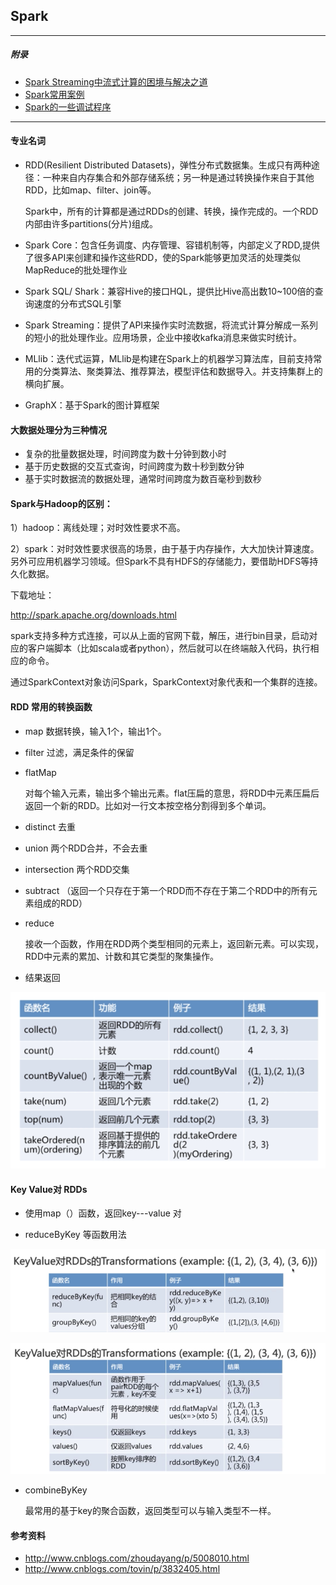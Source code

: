 ## Spark

---

##### 附录

* [Spark Streaming中流式计算的困境与解决之道](http://mp.weixin.qq.com/s/URJg23Pz0rkFFAjWCdYB1w)
* [Spark常用案例](http://blog.csdn.net/T1DMzks/article/category/7062215)
* [Spark的一些调试程序](https://github.com/aalansehaiyang/spark-example)

---

#### 专业名词

* RDD(Resilient Distributed Datasets)，弹性分布式数据集。生成只有两种途径：一种来自内存集合和外部存储系统；另一种是通过转换操作来自于其他RDD，比如map、filter、join等。

	Spark中，所有的计算都是通过RDDs的创建、转换，操作完成的。一个RDD内部由许多partitions(分片)组成。

* Spark Core：包含任务调度、内存管理、容错机制等，内部定义了RDD,提供了很多API来创建和操作这些RDD，使的Spark能够更加灵活的处理类似MapReduce的批处理作业
* Spark SQL/ Shark：兼容Hive的接口HQL，提供比Hive高出数10~100倍的查询速度的分布式SQL引擎
* Spark Streaming：提供了API来操作实时流数据，将流式计算分解成一系列的短小的批处理作业。应用场景，企业中接收kafka消息来做实时统计。
* MLlib：迭代式运算，MLlib是构建在Spark上的机器学习算法库，目前支持常用的分类算法、聚类算法、推荐算法，模型评估和数据导入。并支持集群上的横向扩展。
* GraphX：基于Spark的图计算框架

#### 大数据处理分为三种情况
* 复杂的批量数据处理，时间跨度为数十分钟到数小时
* 基于历史数据的交互式查询，时间跨度为数十秒到数分钟
* 基于实时数据流的数据处理，通常时间跨度为数百毫秒到数秒

#### Spark与Hadoop的区别：

1）hadoop：离线处理；对时效性要求不高。

2）spark：对时效性要求很高的场景，由于基于内存操作，大大加快计算速度。另外可应用机器学习领域。但Spark不具有HDFS的存储能力，要借助HDFS等持久化数据。

下载地址：

http://spark.apache.org/downloads.html

spark支持多种方式连接，可以从上面的官网下载，解压，进行bin目录，启动对应的客户端脚本（比如scala或者python），然后就可以在终端敲入代码，执行相应的命令。


通过SparkContext对象访问Spark，SparkContext对象代表和一个集群的连接。


#### RDD 常用的转换函数

* map  数据转换，输入1个，输出1个。

* filter   过滤，满足条件的保留

* flatMap

	对每个输入元素，输出多个输出元素。flat压扁的意思，将RDD中元素压扁后返回一个新的RDD。比如对一行文本按空格分割得到多个单词。
	
* distinct  去重
* union 两个RDD合并，不会去重
* intersection  两个RDD交集
* subtract   （返回一个只存在于第一个RDD而不存在于第二个RDD中的所有元素组成的RDD）

* reduce

	接收一个函数，作用在RDD两个类型相同的元素上，返回新元素。可以实现，RDD中元素的累加、计数和其它类型的聚集操作。

* 结果返回

![image](img/Snip20170806_134.png)


#### Key Value对 RDDs

* 使用map（）函数，返回key---value 对

*  reduceByKey 等函数用法

![image](img/Snip20170806_138.png)

![image](img/Snip20170806_137.png)

* combineByKey  
	
	最常用的基于key的聚合函数，返回类型可以与输入类型不一样。
	



#### 参考资料

* http://www.cnblogs.com/zhoudayang/p/5008010.html
* http://www.cnblogs.com/tovin/p/3832405.html